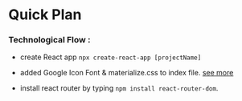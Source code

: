 # Quick Plan


### Technological Flow : 
- create React app `npx create-react-app [projectName]` 
- added Google Icon Font & materialize.css to index file. 
[see more](https://materializecss.com/getting-started.html)

- install react router by typing `npm install react-router-dom`. 
